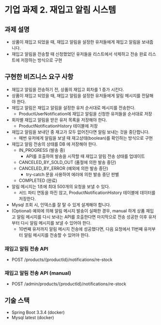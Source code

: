 # 기업 과제 2. 재입고 알림 시스템

## 과제 설명

- 상품이 재입고 되었을 때, 재입고 알림을 설정한 유저들에게 재입고 알림을 보내줍니다.
- 재입고 알림을 전송할 때 신청했었던 유저들을 리스트에서 삭제하고 전송 완료 리스트에 저장하는 방식으로 구현

## 구현한 비즈니스 요구 사항

- 재입고 알림을 전송하기 전, 상품의 재입고 회차를 1 증가 시킨다.
- 상품이 재입고 되었을 때, 재입고 알림을 설정한 유저들에게 알림 메시지를 전달해야 한다.
- 재입고 알림은 재입고 알림을 설정한 유저 순서대로 메시지를 전송한다.
    - ProductUserNotification에 재입고 알림을 신청한 유저들을 순서대로 저장
- 회차별 재입고 알림을 받은 유저 목록을 저장해야 한다.
    - ProductNotificationHistory 테이블에 저장
- 재입고 알림을 보내던 중 재고가 모두 없어진다면 알림 보내는 것을 중단합니다.
    - 매번 유저에게 알림을 보낼 때 재고상태(boolean)를 확인하는 방식으로 구현
- 재입고 알림 전송의 상태를 DB 에 저장해야 한다.
    - IN_PROGRESS (발송 중)
        - API를 호출하여 발송을 시작할 때 재입고 알림 전송 상태를 업데이트
    - CANCELED_BY_SOLD_OUT (품절에 의한 발송 중단)
    - CANCELED_BY_ERROR (예외에 의한 발송 중단)
        - try-catch 문을 사용하여 에러에 의한 발송 중단 판별
    - COMPLETED (완료)
- 알림 메시지는 1초에 최대 500개의 요청을 보낼 수 있다.
    - 서드 파티 연동을 하진 않고, ProductNotificationHistory 테이블에 데이터를 저장한다.
- Mysql 조회 시, 인덱스를 잘 탈 수 있게 설계해야 합니다.
- (Optional) 예외에 의해 알림 메시지 발송이 실패한 경우, manual 하게 상품 재입고 알림 메시지를 다시 보내는 API를 호출한다면 마지막으로 전송 성공한 이후 유저부터 다시 알림 메시지를 보낼 수 있어야 한다.
    - 10번째 유저까지 알림 메시지 전송에 성공했다면, 다음 요청에서 11번째 유저부터 알림 메시지를 전송할 수 있어야 한다.


### 재입고 알림 전송 API

- POST  /products/{productId}/notifications/re-stock

### 재입고 알림 전송 API (manual)

- POST /admin/products/{productId}/notifications/re-stock

## **기술 스택**

- Spring Boot 3.3.4 (docker)
- Mysql latest (docker)
